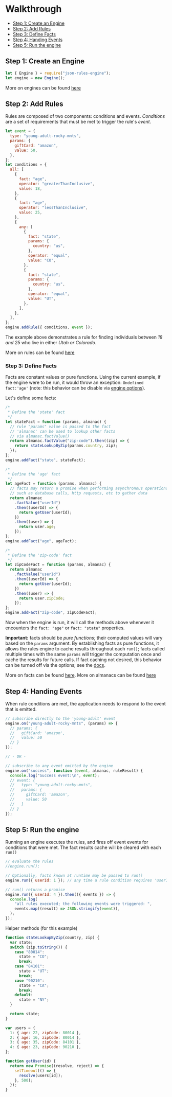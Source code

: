 # Walkthrough

- [Step 1: Create an Engine](#step-1-create-an-engine)
- [Step 2: Add Rules](#step-2-add-rules)
- [Step 3: Define Facts](#step-3-define-facts)
- [Step 4: Handing Events](#step-4-handing-events)
- [Step 5: Run the engine](#step-5-run-the-engine)

## Step 1: Create an Engine

```js
let { Engine } = require("json-rules-engine");
let engine = new Engine();
```

More on engines can be found [here](./engine.md)

## Step 2: Add Rules

Rules are composed of two components: conditions and events. _Conditions_ are a set of requirements that must be met to trigger the rule's _event_.

```js
let event = {
  type: "young-adult-rocky-mnts",
  params: {
    giftCard: "amazon",
    value: 50,
  },
};
let conditions = {
  all: [
    {
      fact: "age",
      operator: "greaterThanInclusive",
      value: 18,
    },
    {
      fact: "age",
      operator: "lessThanInclusive",
      value: 25,
    },
    {
      any: [
        {
          fact: "state",
          params: {
            country: "us",
          },
          operator: "equal",
          value: "CO",
        },
        {
          fact: "state",
          params: {
            country: "us",
          },
          operator: "equal",
          value: "UT",
        },
      ],
    },
  ],
};
engine.addRule({ conditions, event });
```

The example above demonstrates a rule for finding individuals between _18 and 25_ who live in either _Utah or Colorado_.

More on rules can be found [here](./rules.md)

### Step 3: Define Facts

Facts are constant values or pure functions. Using the current example, if the engine were to be run, it would throw an exception: `Undefined fact:'age'` (note: this behavior can be disable via [engine options](./engine.md#Options)).

Let's define some facts:

```js
/*
 * Define the 'state' fact
 */
let stateFact = function (params, almanac) {
  // rule "params" value is passed to the fact
  // 'almanac' can be used to lookup other facts
  // via almanac.factValue()
  return almanac.factValue("zip-code").then((zip) => {
    return stateLookupByZip(params.country, zip);
  });
};
engine.addFact("state", stateFact);

/*
 * Define the 'age' fact
 */
let ageFact = function (params, almanac) {
  // facts may return a promise when performing asynchronous operations
  // such as database calls, http requests, etc to gather data
  return almanac
    .factValue("userId")
    .then((userId) => {
      return getUser(userId);
    })
    .then((user) => {
      return user.age;
    });
};
engine.addFact("age", ageFact);

/*
 * Define the 'zip-code' fact
 */
let zipCodeFact = function (params, almanac) {
  return almanac
    .factValue("userId")
    .then((userId) => {
      return getUser(userId);
    })
    .then((user) => {
      return user.zipCode;
    });
};
engine.addFact("zip-code", zipCodeFact);
```

Now when the engine is run, it will call the methods above whenever it encounters the `fact: "age"` or `fact: "state"` properties.

**Important:** facts should be _pure functions_; their computed values will vary based on the `params` argument. By establishing facts as pure functions, it allows the rules engine to cache results throughout each `run()`; facts called multiple times with the same `params` will trigger the computation once and cache the results for future calls. If fact caching not desired, this behavior can be turned off via the options; see the [docs](./facts.md).

More on facts can be found [here](./facts.md). More on almanacs can be found [here](./almanac.md)

## Step 4: Handing Events

When rule conditions are met, the application needs to respond to the event that is emitted.

```js
// subscribe directly to the 'young-adult' event
engine.on("young-adult-rocky-mnts", (params) => {
  // params: {
  //   giftCard: 'amazon',
  //   value: 50
  // }
});

// - OR -

// subscribe to any event emitted by the engine
engine.on("success", function (event, almanac, ruleResult) {
  console.log("Success event:\n", event);
  // event: {
  //   type: "young-adult-rocky-mnts",
  //   params: {
  //     giftCard: 'amazon',
  //     value: 50
  //   }
  // }
});
```

## Step 5: Run the engine

Running an engine executes the rules, and fires off event events for conditions that were met. The fact results cache will be cleared with each `run()`

```js
// evaluate the rules
//engine.run();

// Optionally, facts known at runtime may be passed to run()
engine.run({ userId: 1 }); // any time a rule condition requires 'userId', '1' will be returned

// run() returns a promise
engine.run({ userId: 4 }).then(({ events }) => {
  console.log(
    "all rules executed; the following events were triggered: ",
    events.map((result) => JSON.stringify(event)),
  );
});
```

Helper methods (for this example)

```js
function stateLookupByZip(country, zip) {
  var state;
  switch (zip.toString()) {
    case "80014":
      state = "CO";
      break;
    case "84101":
      state = "UT";
      break;
    case "90210":
      state = "CA";
      break;
    default:
      state = "NY";
  }

  return state;
}

var users = {
  1: { age: 22, zipCode: 80014 },
  2: { age: 16, zipCode: 80014 },
  3: { age: 35, zipCode: 84101 },
  4: { age: 23, zipCode: 90210 },
};

function getUser(id) {
  return new Promise((resolve, reject) => {
    setTimeout(() => {
      resolve(users[id]);
    }, 500);
  });
}
```
